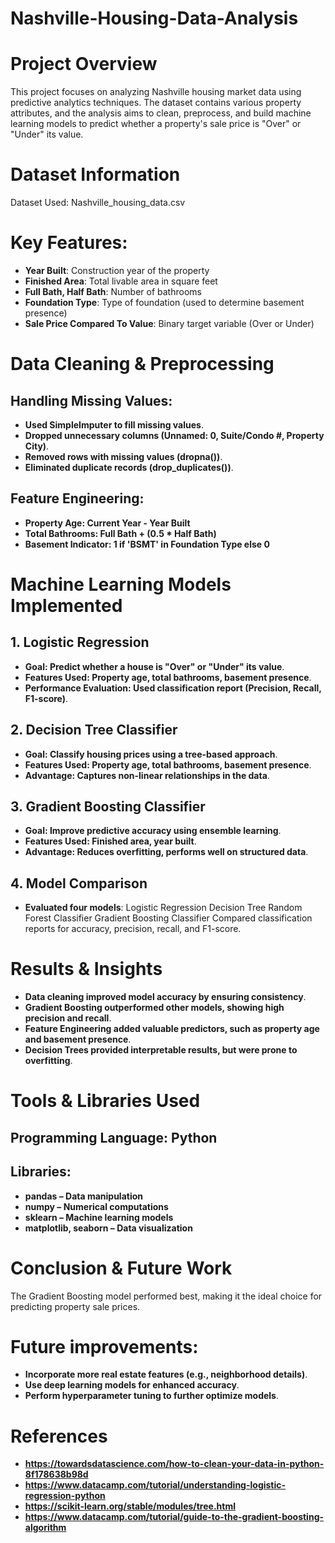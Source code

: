 # Nashville-Housing-Data-Analysis

# Project Overview
This project focuses on analyzing Nashville housing market data using predictive analytics techniques. The dataset contains various property attributes, and the analysis aims to clean, preprocess, and build machine learning models to predict whether a property's sale price is "Over" or "Under" its value.

# Dataset Information
Dataset Used: Nashville_housing_data.csv

# Key Features:
- **Year Built**: Construction year of the property
- **Finished Area**: Total livable area in square feet
- **Full Bath, Half Bath**: Number of bathrooms
- **Foundation Type**: Type of foundation (used to determine basement presence)
- **Sale Price Compared To Value**: Binary target variable (Over or Under)

# Data Cleaning & Preprocessing
## Handling Missing Values:
- **Used SimpleImputer to fill missing values**.
- **Dropped unnecessary columns (Unnamed: 0, Suite/Condo #, Property City)**.
- **Removed rows with missing values (dropna())**.
- **Eliminated duplicate records (drop_duplicates())**.

## Feature Engineering:
- **Property Age: Current Year - Year Built**
- **Total Bathrooms: Full Bath + (0.5 * Half Bath)**
- **Basement Indicator: 1 if 'BSMT' in Foundation Type else 0**

# Machine Learning Models Implemented
## 1. Logistic Regression
- **Goal: Predict whether a house is "Over" or "Under" its value**.
- **Features Used: Property age, total bathrooms, basement presence**.
- **Performance Evaluation: Used classification report (Precision, Recall, F1-score)**.

## 2. Decision Tree Classifier
- **Goal: Classify housing prices using a tree-based approach**.
- **Features Used: Property age, total bathrooms, basement presence**.
- **Advantage: Captures non-linear relationships in the data**.

## 3. Gradient Boosting Classifier
- **Goal: Improve predictive accuracy using ensemble learning**.
- **Features Used: Finished area, year built**.
- **Advantage: Reduces overfitting, performs well on structured data**.

## 4. Model Comparison
- **Evaluated four models**:
Logistic Regression
Decision Tree
Random Forest Classifier
Gradient Boosting Classifier
Compared classification reports for accuracy, precision, recall, and F1-score.

# Results & Insights
- **Data cleaning improved model accuracy by ensuring consistency**.
- **Gradient Boosting outperformed other models, showing high precision and recall**.
- **Feature Engineering added valuable predictors, such as property age and basement presence**.
- **Decision Trees provided interpretable results, but were prone to overfitting**.

# Tools & Libraries Used
## Programming Language: Python
## Libraries:
- **pandas – Data manipulation**
- **numpy – Numerical computations**
- **sklearn – Machine learning models**
- **matplotlib, seaborn – Data visualization**

# Conclusion & Future Work
The Gradient Boosting model performed best, making it the ideal choice for predicting property sale prices.

# Future improvements:
- **Incorporate more real estate features (e.g., neighborhood details)**.
- **Use deep learning models for enhanced accuracy**.
- **Perform hyperparameter tuning to further optimize models**.

# References
- **https://towardsdatascience.com/how-to-clean-your-data-in-python-8f178638b98d**
- **https://www.datacamp.com/tutorial/understanding-logistic-regression-python**
- **https://scikit-learn.org/stable/modules/tree.html**
- **https://www.datacamp.com/tutorial/guide-to-the-gradient-boosting-algorithm**
